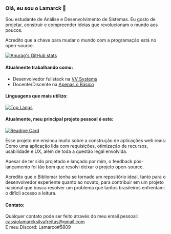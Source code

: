 ### Olá, eu sou o Lamarck 👋

Sou estudante de Análise e Desenvolvimento de Sistemas. 
Eu gosto de projetar, construir e compreender ideias que revolucionam o mundo aos poucos.  


Acredito que a chave para mudar o mundo com a programação está no open-source.  

[![Anurag's GitHub stats](https://github-readme-stats.vercel.app/api?username=Lamarcke&show_icons=true&locale=pt-br)](https://github.com/anuraghazra/github-readme-stats)

#### Atualmente trabalhando como:
- Desenvolvedor fullstack na [VV Systems](https://www.linkedin.com/company/vv-systems/)
- Docente/Discente na [Apenas o Básico](https://www.linkedin.com/company/apenas-o-b%C3%A1sico/)

#### Linguagens que mais utilizo:
[![Top Langs](https://github-readme-stats.vercel.app/api/top-langs/?username=Lamarcke&locale=pt-br)](https://github.com/anuraghazra/github-readme-stats)

#### Atualmente, meu principal projeto pessoal é este:  
[![Readme Card](https://github-readme-stats.vercel.app/api/pin/?username=Lamarcke&repo=bibliomar-react&locale=pt-br)](https://github.com/anuraghazra/github-readme-stats)  

Esse projeto me ensinou muito sobre a construção de aplicações web reais:
Como uma aplicação lida com requisições, otimização de recursos, usabilidade e UX, além de toda a questão legal envolvida.

Apesar de ter sido projetado e lançado por mim, o feedback pós-lançamento foi tão bom que resolvi deixar o projeto open-source.  

Acredito que o Bibliomar tenha se tornado um repositório ideal, tanto para o desenvolvedor experiente quanto ao novato, para contribuir em um projeto nacional que busca resolver um problema que tantos brasileiros enfrentam: o difícil acesso a leitura.

#### Contato:
Qualquer contato pode ser feito através do meu email pessoal: cassiolamarcksilvafreitas@gmail.com  
E meu Discord: Lamarco#5809
